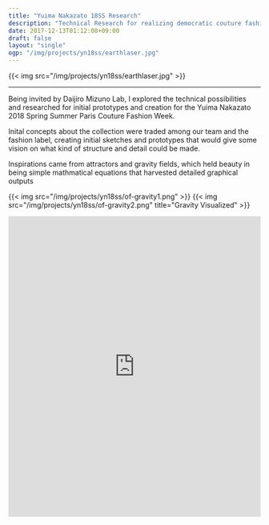 ```yaml
---
title: "Yuima Nakazato 18SS Research"
description: "Technical Research for realizing democratic couture fashion"
date: 2017-12-13T01:12:08+09:00
draft: false
layout: "single"
ogp: "/img/projects/yn18ss/earthlaser.jpg"
---
```

{{< img src="/img/projects/yn18ss/earthlaser.jpg" >}}

---
Being invited by Daijiro Mizuno Lab, I explored the technical possibilities and researched for initial prototypes and creation for the Yuima Nakazato 2018 Spring Summer Paris Couture Fashion Week.

Inital concepts about the collection were traded among our team and the fashion label, creating initial sketches and prototypes that would give some vision on what kind of structure and detail could be made. 

Inspirations came from attractors and gravity fields, which held beauty in being simple mathmatical equations that harvested detailed graphical outputs

{{< img src="/img/projects/yn18ss/of-gravity1.png" >}}
{{< img src="/img/projects/yn18ss/of-gravity2.png" title="Gravity Visualized" >}}



<div style="width:100%;height:100%;padding-bottom:50%;position:relative;align-contents:center;">
<iframe src="https://giphy.com/embed/26Ff8EBrDFNmQpyoM" width="100%" height="600" style="position:absolute;" frameBorder="0" class="giphy-embed" allowFullScreen></iframe></div>

Prototypes were created using laser fabrication machines, which allowed for precise cutting and also enabling programmable interactions

{{< img src="/img/projects/yn18ss/laser.jpg" title="Laser etching leather" >}}

White leather material was used along side recycled material from parachutes to car bags, with the theme of protecting the user.
From history, many of the clothing that were used for space exploration

Each piece of the fashion show was custom generated through software that would cut the sections to fit the user.

{{< img src="/img/projects/yn18ss/grasshopper.jpg" title="Parametric Calculation" >}}

Not only does this allow for comfortability of the clothing itself, but also allows for spot refabrication when parts of the clothing deteriorate with time or the ability to modularly change the form of the clothing when needed.

{{< img src="/img/projects/yn18ss/yn18ss-dress1.jpg" title="At Paris Fashion Show" >}}


--- 
### Credit:

* [YUIMA NAKAZATO](http://www.yuimanakazato.com/)
* [Noiz Architects](http://noizarchitects.com/)
* Mizuno Daijiro Lab at Keio SFC.
  * [Dr. Mizuno Daijiro](http://www.daijirom.com/)
  * [Kazuya Kawasaki](http://kzykwsk.tumblr.com/)
  * [Kotaro Sano](https://kotarosano.tumblr.com/)
  * [Kye Shimizu]({{ .Site.BaseURL }})
* [TOKYO LIGHTING DESIGN](http://tokyolighting.com/)
